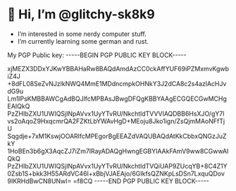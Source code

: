 # 👋 Hi, I’m @glitchy-sk8k9
-  I’m interested in some nerdy computer stuff.
-  I’m currently learning some german and rust.

My PGP Public key:
-----BEGIN PGP PUBLIC KEY BLOCK-----

xjMEZX3DDxYJKwYBBAHaRw8BAQdAmdAzCC0ckAffYUF69iPZMxmvKgwbiZ4J
+8dFL08SeZvNJzlkNWQ4MmE1MDdncmpkOHNkY3J2dCA8c2s4azlAcHJvdG9u
Lm1lPsKMBBAWCgAdBQJlfcMPBAsJBwgDFQgKBBYAAgECGQECGwMCHgEAIQkQ
PzZHIbZXU1UWIQSjINpAVvx1UyYTvRU/NkchtldTVVVlAQDBB6HsXJO/gY7l
vs2oAqoZ9HxqcmrQA2FZKtLbYWAvHgD+MEoju8Jko1ign/ZsQjmMAoNFfTjU
Sqgdje+7xM1KswjOOARlfcMPEgorBgEEAZdVAQUBAQdAtKkCbbxQNGzJuZkY
1HoBEn3b6gX3AqcZJ7iZm7lRayADAQgHwngEGBYIAAkFAmV9ww8CGwwAIQkQ
PzZHIbZXU1UWIQSjINpAVvx1UyYTvRU/NkchtldTVQiUAP9ZUcqYB+8C4Z1Y
0Zsb1S+bkk3H55ARdVC46I+xBbjVJAEAjo/6GIkfsQZNKpLsDSn7LxquQDov
9IKRHdBwCN8UNwI=
=f8CQ
-----END PGP PUBLIC KEY BLOCK-----
